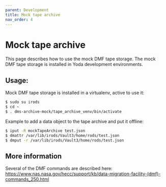 ```yaml
---
parent: Development
title: Mock tape archive
nav_order: 4
---
```

# Mock tape archive
This page describes how to use the mock DMF tape storage.
The mock DMF tape storage is installed in Yoda development environments.

## Usage:
Mock DMF tape storage is installed in a virtualenv, active to use it:
```bash
$ sudo su irods
$ cd ~
$ . dms-archive-mock/tape_archive_venv/bin/activate
```

Example to add a data object to the tape archive and put it offline:
```bash
$ iput -R mockTapeArchive test.json
$ dmattr /var/lib/irods/Vault3/home/rods/test.json
$ dmput -r /var/lib/irods/Vault3/home/rods/test.json
```

## More information
Several of the DMF commands are described here: https://www.nas.nasa.gov/hecc/support/kb/data-migration-facility-(dmf)-commands_250.html
